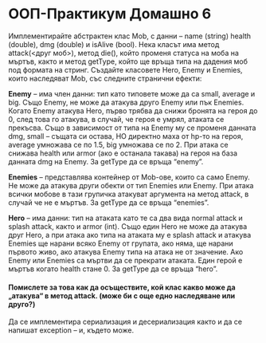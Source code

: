 #                                                                      ООП-Практикум Домашно 6

Имплементирайте абстрактен клас Mob, с данни – name (string) health (double), dmg (double) и isAlive (bool). Нека класът има метод attack(<друг моб>), метод die(), който променя статуса на моба на мъртъв, както и метод getType, който ще връща типа на дадения моб под формата на стринг. Създайте класовете Hero, Enemy и Enemies, които наследяват Mob, със следните странични ефекти:

**Enemy** – има член данни: тип като типовете може да са small, average и big. Също Enemy, не може да атакува друго Enemy или пък Enemies. Когато Enemy атакува Hero, първо трябва да снижи бронята на героя до 0, след това го атакува, в случай, че героя е умрял, атаката се прекъсва. Също в зависимост от типа на Enemy му се променя данната dmg, small – същата си остава, НО директно маха от hp-то на героя, average умножава се по 1.5, big умножава се по 2. При атака се снижава health или armor (ако е останала такава) на героя на база данната dmg на Enemy. За getType да се връща “enemy”.

**Enemies** – представлява контейнер от Mob-ове, които са само Enemy. Не може да атакува други обекти от тип Enemies или Enemy. При атака всички мобове в тази групичка атакуват аргумента на метод attack, в случай че не е мъртъв. За getType да се връща “enemies”.

**Hero** – има данни: тип на атаката като те са два вида normal attack и splash attack, както и armor (int). Също един Hero не може да атакува друг Hero, а при атака ако типа на атаката му е splash attack и атакува Enemies ще нарани всяко Enemy от групата, ако няма, ще нарани първото живо, ако атакува Enemy типа на атака не от значение. Ако Enemy или Enemies са мъртви да се прекрати атаката. Един герой е мъртъв когато health стане 0. За getType да се връща “hero”.

#### Помислете за това как да осъществите, кой клас какво може да „атакува“ в метод attack. (може би с още едно наследяване или друго?)

Да се имплементира сериализация и десериализация както и да се напишат exception – и, където може.
